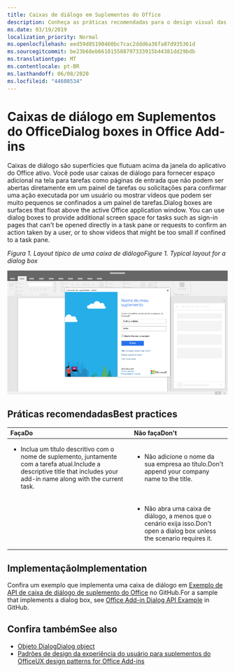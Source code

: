 ```yaml
---
title: Caixas de diálogo em Suplementos do Office
description: Conheça as práticas recomendadas para o design visual das caixas de diálogo em suplementos do Office.
ms.date: 03/19/2019
localization_priority: Normal
ms.openlocfilehash: eed59d85190460bc7cac2ddd6a36fa87d935361d
ms.sourcegitcommit: be23b68eb661015508797333915b44381dd29bdb
ms.translationtype: MT
ms.contentlocale: pt-BR
ms.lasthandoff: 06/08/2020
ms.locfileid: "44608534"
---
```

# <a name="dialog-boxes-in-office-add-ins"></a><span data-ttu-id="a0895-103">Caixas de diálogo em Suplementos do Office</span><span class="sxs-lookup"><span data-stu-id="a0895-103">Dialog boxes in Office Add-ins</span></span>
 
<span data-ttu-id="a0895-p101">Caixas de diálogo são superfícies que flutuam acima da janela do aplicativo do Office ativo. Você pode usar caixas de diálogo para fornecer espaço adicional na tela para tarefas como páginas de entrada que não podem ser abertas diretamente em um painel de tarefas ou solicitações para confirmar uma ação executada por um usuário ou mostrar vídeos que podem ser muito pequenos se confinados a um painel de tarefas.</span><span class="sxs-lookup"><span data-stu-id="a0895-p101">Dialog boxes are surfaces that float above the active Office application window. You can use dialog boxes to provide additional screen space for tasks such as sign-in pages that can't be opened directly in a task pane or requests to confirm an action taken by a user, or to show videos that might be too small if confined to a task pane.</span></span>

<span data-ttu-id="a0895-106">*Figura 1. Layout típico de uma caixa de diálogo*</span><span class="sxs-lookup"><span data-stu-id="a0895-106">*Figure 1. Typical layout for a dialog box*</span></span>

![Uma imagem de exemplo que exibe um layout típico de uma caixa de diálogo](../images/overview-with-app-dialog.png)

## <a name="best-practices"></a><span data-ttu-id="a0895-108">Práticas recomendadas</span><span class="sxs-lookup"><span data-stu-id="a0895-108">Best practices</span></span>

|<span data-ttu-id="a0895-109">**Faça**</span><span class="sxs-lookup"><span data-stu-id="a0895-109">**Do**</span></span>|<span data-ttu-id="a0895-110">**Não faça**</span><span class="sxs-lookup"><span data-stu-id="a0895-110">**Don't**</span></span>|
|:-----|:--------|
|<ul><li><span data-ttu-id="a0895-111">Inclua um título descritivo com o nome de suplemento, juntamente com a tarefa atual.</span><span class="sxs-lookup"><span data-stu-id="a0895-111">Include a descriptive title that includes your add-in name along with the current task.</span></span></li></ul>|<ul><li><span data-ttu-id="a0895-112">Não adicione o nome da sua empresa ao título.</span><span class="sxs-lookup"><span data-stu-id="a0895-112">Don't append your company name to the title.</span></span></li></ul>|
||<ul><li><span data-ttu-id="a0895-113">Não abra uma caixa de diálogo, a menos que o cenário exija isso.</span><span class="sxs-lookup"><span data-stu-id="a0895-113">Don't open a dialog box unless the scenario requires it.</span></span></li></ul>|

## <a name="implementation"></a><span data-ttu-id="a0895-114">Implementação</span><span class="sxs-lookup"><span data-stu-id="a0895-114">Implementation</span></span>

<span data-ttu-id="a0895-115">Confira um exemplo que implementa uma caixa de diálogo em [Exemplo de API de caixa de diálogo de suplemento do Office](https://github.com/OfficeDev/Office-Add-in-Dialog-API-Simple-Example) no GitHub.</span><span class="sxs-lookup"><span data-stu-id="a0895-115">For a sample that implements a dialog box, see [Office Add-in Dialog API Example](https://github.com/OfficeDev/Office-Add-in-Dialog-API-Simple-Example) in GitHub.</span></span>

## <a name="see-also"></a><span data-ttu-id="a0895-116">Confira também</span><span class="sxs-lookup"><span data-stu-id="a0895-116">See also</span></span>

- [<span data-ttu-id="a0895-117">Objeto Dialog</span><span class="sxs-lookup"><span data-stu-id="a0895-117">Dialog object</span></span>](/javascript/api/office/office.dialog)
- [<span data-ttu-id="a0895-118">Padrões de design da experiência do usuário para suplementos do Office</span><span class="sxs-lookup"><span data-stu-id="a0895-118">UX design patterns for Office Add-ins</span></span>](../design/ux-design-pattern-templates.md)
